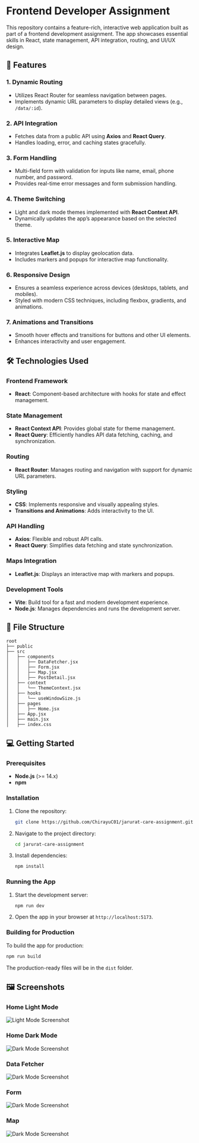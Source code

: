 # Frontend Developer Assignment

This repository contains a feature-rich, interactive web application built as part of a frontend development assignment. The app showcases essential skills in React, state management, API integration, routing, and UI/UX design.

## 🚀 Features

### 1. **Dynamic Routing**
- Utilizes React Router for seamless navigation between pages.
- Implements dynamic URL parameters to display detailed views (e.g., `/data/:id`).

### 2. **API Integration**
- Fetches data from a public API using **Axios** and **React Query**.
- Handles loading, error, and caching states gracefully.

### 3. **Form Handling**
- Multi-field form with validation for inputs like name, email, phone number, and password.
- Provides real-time error messages and form submission handling.

### 4. **Theme Switching**
- Light and dark mode themes implemented with **React Context API**.
- Dynamically updates the app’s appearance based on the selected theme.

### 5. **Interactive Map**
- Integrates **Leaflet.js** to display geolocation data.
- Includes markers and popups for interactive map functionality.

### 6. **Responsive Design**
- Ensures a seamless experience across devices (desktops, tablets, and mobiles).
- Styled with modern CSS techniques, including flexbox, gradients, and animations.

### 7. **Animations and Transitions**
- Smooth hover effects and transitions for buttons and other UI elements.
- Enhances interactivity and user engagement.

## 🛠️ Technologies Used

### Frontend Framework
- **React**: Component-based architecture with hooks for state and effect management.

### State Management
- **React Context API**: Provides global state for theme management.
- **React Query**: Efficiently handles API data fetching, caching, and synchronization.

### Routing
- **React Router**: Manages routing and navigation with support for dynamic URL parameters.

### Styling
- **CSS**: Implements responsive and visually appealing styles.
- **Transitions and Animations**: Adds interactivity to the UI.

### API Handling
- **Axios**: Flexible and robust API calls.
- **React Query**: Simplifies data fetching and state synchronization.

### Maps Integration
- **Leaflet.js**: Displays an interactive map with markers and popups.

### Development Tools
- **Vite**: Build tool for a fast and modern development experience.
- **Node.js**: Manages dependencies and runs the development server.

## 📂 File Structure
```
root
├── public
├── src
│   ├── components
│   │   ├── DataFetcher.jsx
│   │   ├── Form.jsx
│   │   ├── Map.jsx
│   │   ├── PostDetail.jsx
│   ├── context
│   │   └── ThemeContext.jsx
│   ├── hooks
│   │   └── useWindowSize.js
│   ├── pages
│   │   ├── Home.jsx
│   ├── App.jsx
│   ├── main.jsx
│   ├── index.css
```

## 💻 Getting Started

### Prerequisites
- **Node.js** (>= 14.x)
- **npm** 

### Installation
1. Clone the repository:
   ```bash
   git clone https://github.com/ChirayuC01/jarurat-care-assignment.git
   ```
2. Navigate to the project directory:
   ```bash
   cd jarurat-care-assignment
   ```
3. Install dependencies:
   ```bash
   npm install
   ```

### Running the App
1. Start the development server:
   ```bash
   npm run dev
   ```
2. Open the app in your browser at `http://localhost:5173`.

### Building for Production
To build the app for production:
```bash
npm run build
```
The production-ready files will be in the `dist` folder.

## 🖼️ Screenshots

### Home Light Mode
![Light Mode Screenshot](./screenshots/Home.png)

### Home Dark Mode
![Dark Mode Screenshot](./screenshots/Home-Dark.png)
### Data Fetcher
![Dark Mode Screenshot](./screenshots/Data%20Fetch.png)
### Form
![Dark Mode Screenshot](./screenshots/Form.png)
### Map
![Dark Mode Screenshot](./screenshots/Map.png)
